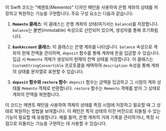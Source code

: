 이 Swift 코드는 "메멘토(Memento)" 디자인 패턴을 사용하여 은행 계좌의 상태를 저장하고 복원하는 기능을 구현합니다. 주요 구성 요소는 다음과 같습니다:

1. **`Memento` 클래스**: 이 클래스는 은행 계좌의 상태(여기서는 `balance`)를 저장합니다. `balance`는 불변(immutable) 속성으로 선언되어 있으며, 생성자를 통해 초기화됩니다.
    
2. **`BankAccount` 클래스**: 이 클래스는 은행 계좌를 나타냅니다. `balance` 속성으로 계좌의 현재 잔액을 관리하며, `deposit` 함수를 통해 계좌에 돈을 입금할 수 있습니다. 입금 시 `Memento` 객체가 생성되어 현재의 잔액 상태를 저장합니다. 이 클래스는 `CustomStringConvertible` 프로토콜을 채택하여 `description` 속성을 통해 계좌의 상태를 문자열로 표현할 수 있습니다.
    
3. **`deposit` 함수와 `restore` 함수**: `deposit` 함수는 금액을 입금하고 그 시점의 계좌 상태를 `Memento` 객체로 반환합니다. `restore` 함수는 `Memento` 객체를 받아 그 상태로 계좌의 잔액을 복원합니다.
    

이 코드는 메멘토 패턴을 사용하여 객체의 상태를 특정 시점에 저장하고 필요할 때 그 상태로 복원하는 방법을 보여줍니다. 이 패턴은 특히 상태의 이전 버전으로 되돌릴 수 있는 기능이 필요할 때 유용합니다. 예를 들어, 은행 계좌의 거래 기록을 관리하거나, 특정 시점으로 되돌리는 기능을 구현하는 데 사용할 수 있습니다.